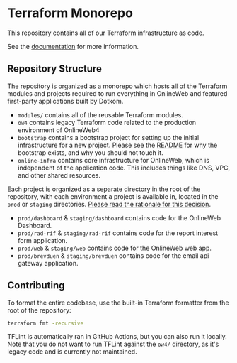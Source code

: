 # Terraform Monorepo

This repository contains all of our Terraform infrastructure as code.

See the [documentation](docs/) for more information.

## Repository Structure

The repository is organized as a monorepo which hosts all of the Terraform modules and projects required to run
everything in OnlineWeb and featured first-party applications built by Dotkom.

- `modules/` contains all of the reusable Terraform modules.
- `ow4` contains legacy Terraform code related to the production environment of OnlineWeb4
- `bootstrap` contains a bootstrap project for setting up the initial infrastructure for a new project. Please see the
  [README](bootstrap/README.md) for why the bootstrap exists, and why you should not touch it.
- `online-infra` contains core infrastructure for OnlineWeb, which is independent of the application code. This includes
  things like DNS, VPC, and other shared resources.

Each project is organized as a separate directory in the root of the repository, with each environment a project is
available in, located in the `prod` or `staging` directories.
[Please read the rationale for this decision](#separating-and-duplicating-configuration-for-each-environment).

- `prod/dashboard` & `staging/dashboard` contains code for the OnlineWeb Dashboard.
- `prod/rad-rif` & `staging/rad-rif` contains code for the report interest form application.
- `prod/web` & `staging/web` contains code for the OnlineWeb web app.
- `prod/brevduen` & `staging/brevduen` contains code for the email api gateway application.

## Contributing

To format the entire codebase, use the built-in Terraform formatter from the root of the repository:

```bash
terraform fmt -recursive
```

TFLint is automatically ran in GitHub Actions, but you can also run it locally. Note that you do not want to run TFLint
against the `ow4/` directory, as it's legacy code and is currently not maintained.
